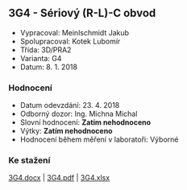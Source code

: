 ## 3G4 - Sériový (R-L)-C obvod
 - Vypracoval: Meinlschmidt Jakub
 - Spolupracoval: Kotek Lubomír
 - Třída: 3D/PRA2
 - Varianta: G4
 - Datum: 8. 1. 2018

### Hodnocení
 - Datum odevzdání: 23. 4. 2018
 - Odborný dozor: Ing. Michna Michal
 - Slovní hodnocení: **Zatím nehodnoceno**
 - Výtky: **Zatím nehodnoceno**
 - Hodnocení během měření v laboratoři: Výborné
     
### Ke stažení
[3G4.docx](https://github.com/jmeinlschmidt/mereni-sps-cl/blob/master/3G/3G4/3G4.docx) | [3G4.pdf](https://github.com/jmeinlschmidt/mereni-sps-cl/blob/master/3G/3G4/3G4.pdf) | [3G4.xlsx](https://github.com/jmeinlschmidt/mereni-sps-cl/blob/master/3G/3G4/3G4.xlsx)
